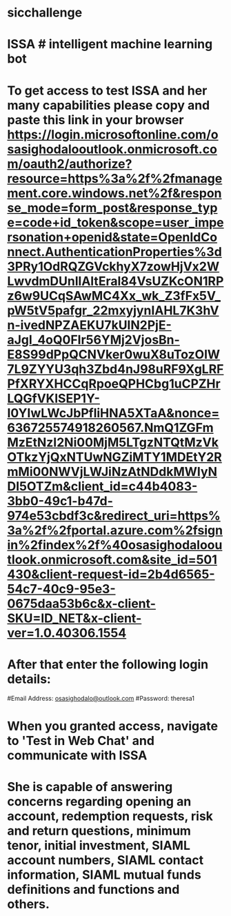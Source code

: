 # sicchallenge
# ISSA # intelligent machine learning bot

# To get access to test ISSA and her many capabilities please copy and paste this link in your browser https://login.microsoftonline.com/osasighodalooutlook.onmicrosoft.com/oauth2/authorize?resource=https%3a%2f%2fmanagement.core.windows.net%2f&response_mode=form_post&response_type=code+id_token&scope=user_impersonation+openid&state=OpenIdConnect.AuthenticationProperties%3d3PRy1OdRQZGVckhyX7zowHjVx2WLwvdmDUnllAltEral84VsUZKcON1RPz6w9UCqSAwMC4Xx_wk_Z3fFx5V_pW5tV5pafgr_22mxyjynIAHL7K3hVn-ivedNPZAEKU7kUIN2PjE-aJgl_4oQ0FIr56YMj2VjosBn-E8S99dPpQCNVker0wuX8uTozOlW7L9ZYYU3qh3Zbd4nJ98uRF9XgLRFPfXRYXHCCqRpoeQPHCbg1uCPZHrLQGfVKlSEP1Y-I0YIwLWcJbPfliHNA5XTaA&nonce=636725574918260567.NmQ1ZGFmMzEtNzI2Ni00MjM5LTgzNTQtMzVkOTkzYjQxNTUwNGZiMTY1MDEtY2RmMi00NWVjLWJiNzAtNDdkMWIyNDI5OTZm&client_id=c44b4083-3bb0-49c1-b47d-974e53cbdf3c&redirect_uri=https%3a%2f%2fportal.azure.com%2fsignin%2findex%2f%40osasighodalooutlook.onmicrosoft.com&site_id=501430&client-request-id=2b4d6565-54c7-40c9-95e3-0675daa53b6c&x-client-SKU=ID_NET&x-client-ver=1.0.40306.1554

# After that enter the following login details:
#Email Address: osasighodalo@outlook.com
#Password: theresa1

# When you granted access, navigate to 'Test in Web Chat' and communicate with ISSA
# She is capable of answering concerns regarding opening an account, redemption requests, risk and return questions, minimum tenor, initial investment, SIAML account numbers, SIAML contact information, SIAML mutual funds definitions and functions and others.
